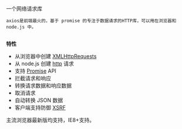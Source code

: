 一个网络请求库

```text
axios是前端最火的，基于 promise 的专注于数据请求的HTTP库，可以用在浏览器和 node.js 中。


```

**特性**
-   从浏览器中创建 [XMLHttpRequests](https://developer.mozilla.org/en-US/docs/Web/API/XMLHttpRequest "XMLHttpRequests")
-   从 node.js 创建 [http](http://nodejs.org/api/http.html "http") 请求
-   支持 [Promise](https://developer.mozilla.org/en-US/docs/Web/JavaScript/Reference/Global_Objects/Promise "Promise") API
-   拦截请求和响应
-   转换请求数据和响应数据
-   取消请求
-   自动转换 JSON 数据
-   客户端支持防御 [XSRF](http://en.wikipedia.org/wiki/Cross-site_request_forgery "XSRF")

主流浏览器最新版均支持，IE8+支持。

